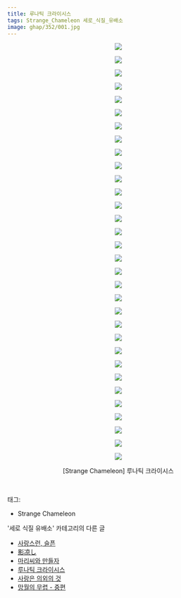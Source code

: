 ```yaml
---
title: 루나틱 크라이시스
tags: Strange_Chameleon 세로_식질_유배소
image: ghap/352/001.jpg
---
```

<div class="article">
<p style="text-align: center; clear: none; float: none;"><img src="{{ site.nasurl }}/ghap/352/001.jpg"/></p>
<p style="text-align: center; clear: none; float: none;"><img src="{{ site.nasurl }}/ghap/352/002.jpg"/></p>
<p style="text-align: center; clear: none; float: none;"><img src="{{ site.nasurl }}/ghap/352/003.jpg"/></p>
<p style="text-align: center; clear: none; float: none;"><img src="{{ site.nasurl }}/ghap/352/004.jpg"/></p>
<p style="text-align: center; clear: none; float: none;"><img src="{{ site.nasurl }}/ghap/352/005.jpg"/></p>
<p style="text-align: center; clear: none; float: none;"><img src="{{ site.nasurl }}/ghap/352/006.jpg"/></p>
<p style="text-align: center; clear: none; float: none;"><img src="{{ site.nasurl }}/ghap/352/007.jpg"/></p>
<p style="text-align: center; clear: none; float: none;"><img src="{{ site.nasurl }}/ghap/352/008.jpg"/></p>
<p style="text-align: center; clear: none; float: none;"><img src="{{ site.nasurl }}/ghap/352/009.jpg"/></p>
<p style="text-align: center; clear: none; float: none;"><img src="{{ site.nasurl }}/ghap/352/010.jpg"/></p>
<p style="text-align: center; clear: none; float: none;"><img src="{{ site.nasurl }}/ghap/352/011.jpg"/></p>
<p style="text-align: center; clear: none; float: none;"><img src="{{ site.nasurl }}/ghap/352/012.jpg"/></p>
<p style="text-align: center; clear: none; float: none;"><img src="{{ site.nasurl }}/ghap/352/013.jpg"/></p>
<p style="text-align: center; clear: none; float: none;"><img src="{{ site.nasurl }}/ghap/352/014.jpg"/></p>
<p style="text-align: center; clear: none; float: none;"><img src="{{ site.nasurl }}/ghap/352/015.jpg"/></p>
<p style="text-align: center; clear: none; float: none;"><img src="{{ site.nasurl }}/ghap/352/016.jpg"/></p>
<p style="text-align: center; clear: none; float: none;"><img src="{{ site.nasurl }}/ghap/352/017.jpg"/></p>
<p style="text-align: center; clear: none; float: none;"><img src="{{ site.nasurl }}/ghap/352/018.jpg"/></p>
<p style="text-align: center; clear: none; float: none;"><img src="{{ site.nasurl }}/ghap/352/019.jpg"/></p>
<p style="text-align: center; clear: none; float: none;"><img src="{{ site.nasurl }}/ghap/352/020.jpg"/></p>
<p style="text-align: center; clear: none; float: none;"><img src="{{ site.nasurl }}/ghap/352/021.jpg"/></p>
<p style="text-align: center; clear: none; float: none;"><img src="{{ site.nasurl }}/ghap/352/022.jpg"/></p>
<p style="text-align: center; clear: none; float: none;"><img src="{{ site.nasurl }}/ghap/352/023.jpg"/></p>
<p style="text-align: center; clear: none; float: none;"><img src="{{ site.nasurl }}/ghap/352/024.jpg"/></p>
<p style="text-align: center; clear: none; float: none;"><img src="{{ site.nasurl }}/ghap/352/025.jpg"/></p>
<p style="text-align: center; clear: none; float: none;"><img src="{{ site.nasurl }}/ghap/352/026.jpg"/></p>
<p style="text-align: center; clear: none; float: none;"><img src="{{ site.nasurl }}/ghap/352/027.jpg"/></p>
<p style="text-align: center; clear: none; float: none;"><img src="{{ site.nasurl }}/ghap/352/028.jpg"/></p>
<p style="text-align: center; clear: none; float: none;"><img src="{{ site.nasurl }}/ghap/352/029.jpg"/></p>
<p style="text-align: center; clear: none; float: none;"><img src="{{ site.nasurl }}/ghap/352/030.jpg"/></p>
<p style="text-align: center; clear: none; float: none;"><img src="{{ site.nasurl }}/ghap/352/031.jpg"/></p>
<p style="text-align: center; clear: none; float: none;"><img src="{{ site.nasurl }}/ghap/352/032.jpg"/></p>
<p style="text-align: center; clear: none; float: none;"></p>
<p style="text-align: center; clear: none; float: none;">[Strange Chameleon] 루나틱 크라이시스</p>
<p><br/></p>
</div><div class="tagTrail">
<p>태그: </p>
<ul>
<li>Strange Chameleon</li>
</ul>
</div><div class="another">
<p>'세로 식질 유배소' 카테고리의 다른 글</p>
<ul>
<li><a href="/2016-07-03-ghap_650">사랑스런, 슬픈</a></li>
<li><a href="/2016-06-21-ghap_407">影凉し</a></li>
<li><a href="/2016-06-20-ghap_368">마리씨와 만들자</a></li>
<li><a href="/2016-06-20-ghap_352">루나틱 크라이시스</a></li>
<li><a href="/2016-06-20-ghap_341">사랑은 의외의 것</a></li>
<li><a href="/2016-06-18-ghap_121">망월의 무렵 - 중편</a></li>
</ul>
</div><div class="cb_module cb_fluid">
<div class="cb_wrt cb_profile">
</div><!-- commentList close -->
</div>